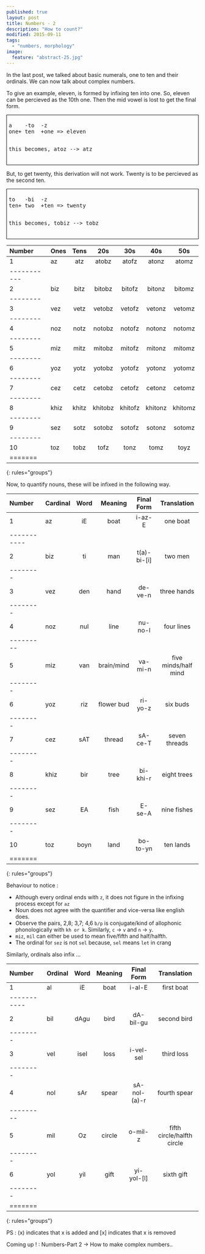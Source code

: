 ```yaml
---
published: true
layout: post
title: Numbers - 2
description: "How to count?"
modified: 2015-09-11
tags:
  - "numbers, morphology"
image:
  feature: "abstract-25.jpg"
---
```


In the last post, we talked about basic numerals, one to ten and their ordinals. We can now talk about complex numbers.

To give an example, eleven, is formed by infixing ten into one. So, eleven can be percieved as the 10th one. Then the mid vowel is lost to get the final form.

<div style='border: 1px solid black;padding:1%'>
<pre>
a    -to  -z
one+ ten  +one => eleven

this becomes,
atoz --> atz
</pre>
</div>

But, to get twenty, this derivation will not work. Twenty is to be percieved as the second ten.

<div style='border: 1px solid black;padding:1%'>
<pre>
to   -bi  -z
ten+ two  +ten => twenty

this becomes,
tobiz --> tobz
</pre>
</div>

| Number | Ones | Tens  | 20s     | 30s     | 40s     | 50s     |
|:-------|:-----|:-----:|:-------:|:-------:|:-------:|:-------:|
| 1	     | az   | atz   | atobz   | atofz   | atonz   | atomz   |
|-----------
| 2      | biz  | bitz  | bitobz  | bitofz  | bitonz  | bitomz  |
|--------
| 3      | vez  | vetz  | vetobz  | vetofz  | vetonz  | vetomz  |
|--------
| 4      | noz  | notz  | notobz  | notofz  | notonz  | notomz  |
|--------
| 5      | miz  | mitz  | mitobz  | mitofz  | mitonz  | mitomz  |
|--------
| 6      | yoz  | yotz  | yotobz  | yotofz  | yotonz  | yotomz  |
|--------
| 7      | cez  | cetz  | cetobz  | cetofz  | cetonz  | cetomz  |
|--------
| 8      | khiz | khitz | khitobz | khitofz | khitonz | khitomz |
|--------
| 9      | sez  | sotz  | sotobz  | sotofz  | sotonz  | sotomz  |
|--------
| 10     | toz  | tobz  | tofz    | tonz    | tomz    | toyz    |
|=======
{: rules="groups"}


Now, to quantify nouns, these will be infixed in the following way.


| Number | Cardinal | Word  | Meaning    | Final Form  | Translation |
|:-------|:---------|:-----:|:----------:|:-----------:|:-----------:|
| 1	 | az       | iE    | boat       | i-az-E      | one boat    |
|-----------
| 2      | biz      | ti    | man        | t(a)-bi-[i] | two men     |
|--------
| 3      | vez      | den   | hand       | de-ve-n     | three hands |
|--------
| 4      | noz      | nul   | line	 | nu-no-l     | four lines  |
|---------
| 5      | miz      | van   | brain/mind | va-mi-n     | five minds/half mind |
|--------
| 6      | yoz      | riz   | flower bud | ri-yo-z     | six buds    |
|--------
| 7      | cez      | sAT   | thread     | sA-ce-T     | seven threads |
|--------
| 8      | khiz     | bir   | tree       | bi-khi-r    | eight trees |
|--------
| 9      | sez      | EA    | fish       | E-se-A      | nine fishes |
|--------
| 10     | toz      | boyn  | land       | bo-to-yn    | ten lands   |
|=======
{: rules="groups"}


Behaviour to notice :

  - Although every ordinal ends with `z`, it does not figure in the infixing process except for `az`
  - Noun does not agree with the quantifier and vice-versa like english does.
  - Observe the pairs, 2,8; 3,7; 4,6 `b/p` is conjugate/kind of allophonic phonologically with `kh or k`. Similarly, `c` -> `v` and `n` -> `y`.
  - `miz`, `mil` can either be used to mean five/fifth and half/halfth.
  - The ordinal for `sez` is not `sel` because, `sel` means `let` in crang

Similarly, ordinals also infix ...


| Number | Ordinal  | Word  | Meaning    | Final Form  | Translation |
|:-------|:---------|:-----:|:----------:|:-----------:|:-----------:|
| 1	 | al       | iE    | boat       | i-al-E      | first boat  |
|-----------
| 2      | bil      | dAgu  | bird       | dA-bil-gu   | second bird |
|--------
| 3      | vel      | isel  | loss       | i-vel-sel   | third loss  |
|--------
| 4      | nol      | sAr   | spear	 | sA-nol-(a)-r | fourth spear  |
|---------
| 5      | mil      | Oz    | circle     | o-mil-z     | fifth circle/halfth circle |
|--------
| 6      | yol      | yil  | gift | yi-yol-[l]     | sixth gift    |
|--------
|=======
{: rules="groups"}


PS : (x) indicates that x is added and [x] indicates that x is removed

Coming up ! : Numbers-Part 2 -> How to make complex numbers..
